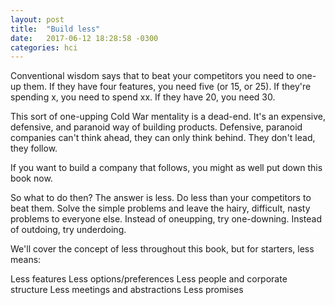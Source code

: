 ```yaml
---
layout: post
title:  "Build less"
date:   2017-06-12 18:28:58 -0300
categories: hci
---
```

Conventional wisdom says that to beat your competitors you need to one-up them. If they have four features, you need five (or 15, or 25). If they're spending x, you need to spend xx. If they have 20, you need 30.

This sort of one-upping Cold War mentality is a dead-end. It's an expensive, defensive, and paranoid way of building products. Defensive, paranoid companies can't think ahead, they can only think behind. They don't lead, they follow.

If you want to build a company that follows, you might as well put down this book now.

So what to do then? The answer is less. Do less than your competitors to beat them. Solve the simple problems and leave the hairy, difficult, nasty problems to everyone else. Instead of oneupping, try one-downing. Instead of outdoing, try underdoing.

We'll cover the concept of less throughout this book, but for starters, less means:

Less features
Less options/preferences
Less people and corporate structure
Less meetings and abstractions
Less promises
